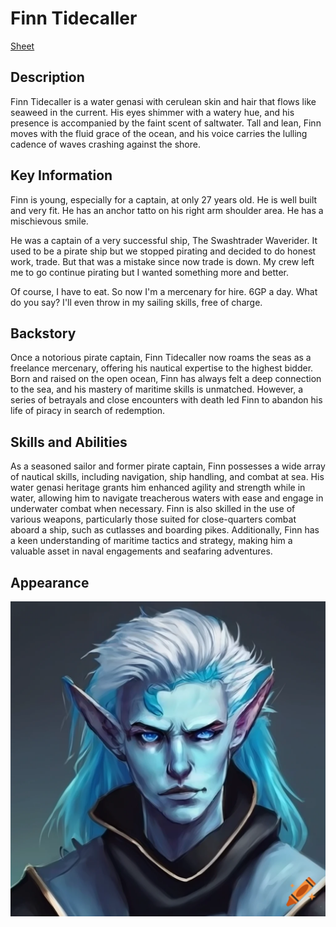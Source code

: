 
# Finn Tidecaller

[Sheet](https://www.dndbeyond.com/characters/123326554)

## Description

Finn Tidecaller is a water genasi with cerulean skin and hair that flows like seaweed in the current. His eyes shimmer with a watery hue, and his presence is accompanied by the faint scent of saltwater. Tall and lean, Finn moves with the fluid grace of the ocean, and his voice carries the lulling cadence of waves crashing against the shore.


## Key Information

Finn is young, especially for a captain, at only 27 years old. He is well built and very fit. He has an anchor tatto on his right arm shoulder area. He has a mischievous smile. 

He was a captain of a very successful ship, The Swashtrader Waverider. It used to be a pirate ship but we stopped pirating and decided to do honest work, trade. But that was a mistake since now trade is down. My crew left me to go continue pirating but I wanted something more and better. 

Of course, I have to eat. So now I'm a mercenary for hire. 6GP a day. What do you say? I'll even throw in my sailing skills, free of charge.



## Backstory

Once a notorious pirate captain, Finn Tidecaller now roams the seas as a freelance mercenary, offering his nautical expertise to the highest bidder. Born and raised on the open ocean, Finn has always felt a deep connection to the sea, and his mastery of maritime skills is unmatched. However, a series of betrayals and close encounters with death led Finn to abandon his life of piracy in search of redemption.

## Skills and Abilities

As a seasoned sailor and former pirate captain, Finn possesses a wide array of nautical skills, including navigation, ship handling, and combat at sea. His water genasi heritage grants him enhanced agility and strength while in water, allowing him to navigate treacherous waters with ease and engage in underwater combat when necessary. Finn is also skilled in the use of various weapons, particularly those suited for close-quarters combat aboard a ship, such as cutlasses and boarding pikes. Additionally, Finn has a keen understanding of maritime tactics and strategy, making him a valuable asset in naval engagements and seafaring adventures.


## Appearance

![Finn](FinnTidecaller.png)